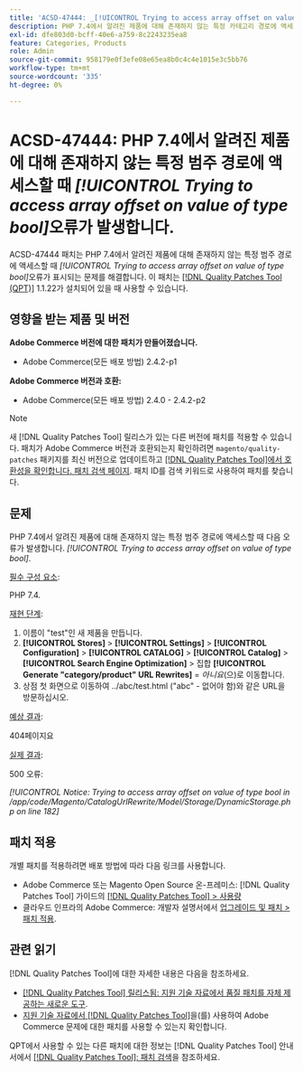 ```yaml
---
title: 'ACSD-47444: _[!UICONTROL Trying to access array offset on value of type bool]_ PHP 7.4의 알려진 제품에 대한 존재하지 않는 특정 범주 경로에 액세스할 때 오류가 발생합니다.'
description: PHP 7.4에서 알려진 제품에 대해 존재하지 않는 특정 카테고리 경로에 액세스할 때 _[!UICONTROL Trying to access array offset on value of type bool]_ 오류가 있는 Adobe Commerce 문제를 해결하려면 ACSD-47444 패치를 적용합니다.
exl-id: dfe803d0-bcff-40e6-a759-8c2243235ea8
feature: Categories, Products
role: Admin
source-git-commit: 958179e0f3efe08e65ea8b0c4c4e1015e3c5bb76
workflow-type: tm+mt
source-wordcount: '335'
ht-degree: 0%

---
```


# ACSD-47444: PHP 7.4에서 알려진 제품에 대해 존재하지 않는 특정 범주 경로에 액세스할 때 _[!UICONTROL Trying to access array offset on value of type bool]_&#x200B;오류가 발생합니다.

ACSD-47444 패치는 PHP 7.4에서 알려진 제품에 대해 존재하지 않는 특정 범주 경로에 액세스할 때 _[!UICONTROL Trying to access array offset on value of type bool]_&#x200B;오류가 표시되는 문제를 해결합니다. 이 패치는 [[!DNL Quality Patches Tool (QPT)]](/help/announcements/adobe-commerce-announcements/magento-quality-patches-released-new-tool-to-self-serve-quality-patches.md) 1.1.22가 설치되어 있을 때 사용할 수 있습니다.

## 영향을 받는 제품 및 버전

**Adobe Commerce 버전에 대한 패치가 만들어졌습니다.**
* Adobe Commerce(모든 배포 방법) 2.4.2-p1

**Adobe Commerce 버전과 호환:**
* Adobe Commerce(모든 배포 방법) 2.4.0 - 2.4.2-p2

>[!NOTE]
>
>새 [!DNL Quality Patches Tool] 릴리스가 있는 다른 버전에 패치를 적용할 수 있습니다. 패치가 Adobe Commerce 버전과 호환되는지 확인하려면 `magento/quality-patches` 패키지를 최신 버전으로 업데이트하고 [[!DNL Quality Patches Tool]에서 호환성을 확인합니다. 패치 검색 페이지](https://experienceleague.adobe.com/tools/commerce-quality-patches/index.html?lang=ko). 패치 ID를 검색 키워드로 사용하여 패치를 찾습니다.

## 문제

PHP 7.4에서 알려진 제품에 대해 존재하지 않는 특정 범주 경로에 액세스할 때 다음 오류가 발생합니다. _[!UICONTROL Trying to access array offset on value of type bool]_.

<u>필수 구성 요소</u>:

PHP 7.4.

<u>재현 단계</u>:

1. 이름이 &quot;test&quot;인 새 제품을 만듭니다.
1. **[!UICONTROL Stores]** > **[!UICONTROL Settings]** > **[!UICONTROL Configuration]** > **[!UICONTROL CATALOG]** > **[!UICONTROL Catalog]** > **[!UICONTROL Search Engine Optimization]** > 집합 **[!UICONTROL Generate "category/product" URL Rewrites]** = _아니요_(으)로 이동합니다.
1. 상점 첫 화면으로 이동하여 ../abc/test.html (&quot;abc&quot; - 없어야 함)와 같은 URL을 방문하십시오.

<u>예상 결과</u>:

404페이지요

<u>실제 결과</u>:

500 오류:

_[!UICONTROL Notice: Trying to access array offset on value of type bool in /app/code/Magento/CatalogUrlRewrite/Model/Storage/DynamicStorage.php on line 182]_

## 패치 적용

개별 패치를 적용하려면 배포 방법에 따라 다음 링크를 사용합니다.

* Adobe Commerce 또는 Magento Open Source 온-프레미스: [!DNL Quality Patches Tool] 가이드의 [[!DNL Quality Patches Tool] > 사용량](https://experienceleague.adobe.com/docs/commerce-operations/tools/quality-patches-tool/usage.html?lang=ko)
* 클라우드 인프라의 Adobe Commerce: 개발자 설명서에서 [업그레이드 및 패치 > 패치 적용](https://experienceleague.adobe.com/docs/commerce-cloud-service/user-guide/develop/upgrade/apply-patches.html?lang=ko).

## 관련 읽기

[!DNL Quality Patches Tool]에 대한 자세한 내용은 다음을 참조하세요.

* [[!DNL Quality Patches Tool] 릴리스됨: 지원 기술 자료에서 품질 패치를 자체 제공하는 새로운 도구](/help/announcements/adobe-commerce-announcements/magento-quality-patches-released-new-tool-to-self-serve-quality-patches.md).
* [지원 기술 자료에서  [!DNL Quality Patches Tool]](/help/support-tools/patches-available-in-qpt-tool/check-patch-for-magento-issue-with-magento-quality-patches.md)을(를) 사용하여 Adobe Commerce 문제에 대한 패치를 사용할 수 있는지 확인합니다.

QPT에서 사용할 수 있는 다른 패치에 대한 정보는 [!DNL Quality Patches Tool] 안내서에서 [[!DNL Quality Patches Tool]: 패치 검색](https://experienceleague.adobe.com/tools/commerce-quality-patches/index.html?lang=ko)을 참조하세요.
